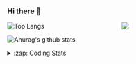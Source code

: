 ### Hi there 👋

<!--
**tao8687/tao8687** is a ✨ _special_ ✨ repository because its `README.md` (this file) appears on your GitHub profile.

Here are some ideas to get you started:

- 🔭 I’m currently working on ...
- 🌱 I’m currently learning ...
- 👯 I’m looking to collaborate on ...
- 🤔 I’m looking for help with ...
- 💬 Ask me about ...
- 📫 How to reach me: ...
- 😄 Pronouns: ...
- ⚡ Fun fact: ...
-->

<img align='right' src="https://media.giphy.com/media/M9gbBd9nbDrOTu1Mqx/giphy.gif" width="240">

  
![Top Langs](https://github-readme-stats.vercel.app/api/top-langs/?username=tao8687&layout=compact&title_color=23238E&text_color=A67D3D)

![Anurag's github stats](https://github-readme-stats.vercel.app/api?username=tao8687&show_icons=true&&text_color=A67D3D&title_color=23238E&show_icons=false&count_private=true&hide=stars)

<details>
  <summary>:zap: Coding Stats</summary>
  <br>
    
<!--START_SECTION:waka-->
![Code Time](http://img.shields.io/badge/Code%20Time-1%2C998%20hrs%2052%20mins-blue)

![Profile Views](http://img.shields.io/badge/Profile%20Views-0-blue)

**🐱 My GitHub Data** 

> 📦 1.5 MB Used in GitHub's Storage 
 > 
> 🏆 135 Contributions in the Year 2025
 > 
> 🚫 Not Opted to Hire
 > 
> 📜 63 Public Repositories 
 > 
> 🔑 24 Private Repositories 
 > 
**I'm an Early 🐤** 

```text
🌞 Morning                1737 commits        ██████████████████████░░░   89.08 % 
🌆 Daytime                90 commits          █░░░░░░░░░░░░░░░░░░░░░░░░   04.62 % 
🌃 Evening                119 commits         ██░░░░░░░░░░░░░░░░░░░░░░░   06.10 % 
🌙 Night                  4 commits           ░░░░░░░░░░░░░░░░░░░░░░░░░   00.21 % 
```
📅 **I'm Most Productive on Wednesday** 

```text
Monday                   280 commits         ████░░░░░░░░░░░░░░░░░░░░░   14.36 % 
Tuesday                  266 commits         ███░░░░░░░░░░░░░░░░░░░░░░   13.64 % 
Wednesday                337 commits         ████░░░░░░░░░░░░░░░░░░░░░   17.28 % 
Thursday                 260 commits         ███░░░░░░░░░░░░░░░░░░░░░░   13.33 % 
Friday                   276 commits         ████░░░░░░░░░░░░░░░░░░░░░   14.15 % 
Saturday                 270 commits         ███░░░░░░░░░░░░░░░░░░░░░░   13.85 % 
Sunday                   261 commits         ███░░░░░░░░░░░░░░░░░░░░░░   13.38 % 
```


📊 **This Week I Spent My Time On** 

```text
🕑︎ Time Zone: Asia/Shanghai

💬 Programming Languages: 
C                        3 hrs 30 mins       █████████░░░░░░░░░░░░░░░░   36.34 % 
Makefile                 1 hr 58 mins        █████░░░░░░░░░░░░░░░░░░░░   20.47 % 
C++                      46 mins             ██░░░░░░░░░░░░░░░░░░░░░░░   07.96 % 
Text                     36 mins             ██░░░░░░░░░░░░░░░░░░░░░░░   06.35 % 
YAML                     35 mins             ██░░░░░░░░░░░░░░░░░░░░░░░   06.05 % 

🔥 Editors: 
Cursor                   7 hrs 15 mins       ███████████████████░░░░░░   75.08 % 
VS Code                  2 hrs 24 mins       ██████░░░░░░░░░░░░░░░░░░░   24.92 % 

🐱‍💻 Projects: 
OpenCTR_H60V31_Basis_Demo3 hrs 49 mins       ██████████░░░░░░░░░░░░░░░   39.65 % 
als_ros                  1 hr 12 mins        ███░░░░░░░░░░░░░░░░░░░░░░   12.55 % 
OpenCTR_H60V31_Basis_Demo1 hr 6 mins         ███░░░░░░░░░░░░░░░░░░░░░░   11.49 % 
OpenCTR_H60V32_R20_1024_V43 mins             ██░░░░░░░░░░░░░░░░░░░░░░░   07.45 % 
src                      41 mins             ██░░░░░░░░░░░░░░░░░░░░░░░   07.16 % 

💻 Operating System: 
Linux                    9 hrs 39 mins       █████████████████████████   100.00 % 
```

**I Mostly Code in C++** 

```text
C++                      11 repos            ████████░░░░░░░░░░░░░░░░░   33.33 % 
Python                   8 repos             ██████░░░░░░░░░░░░░░░░░░░   24.24 % 
JavaScript               2 repos             ██░░░░░░░░░░░░░░░░░░░░░░░   06.06 % 
Batchfile                1 repo              █░░░░░░░░░░░░░░░░░░░░░░░░   03.03 % 
HTML                     1 repo              █░░░░░░░░░░░░░░░░░░░░░░░░   03.03 % 
```



**Timeline**

![Lines of Code chart](https://raw.githubusercontent.com/tao8687/tao8687/master/assets/bar_graph.png)


 Last Updated on 14/05/2025 01:54:19 UTC
<!--END_SECTION:waka-->
</details>
